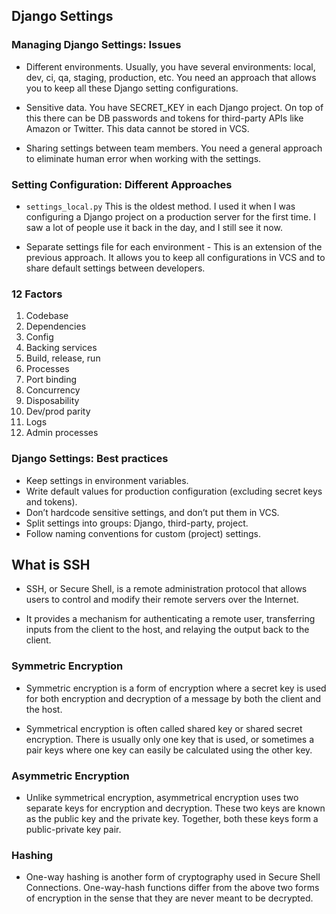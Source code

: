 ## Django Settings

### Managing Django Settings: Issues 

- Different environments. Usually, you have several environments: local, dev, ci, qa, staging, production, etc. You need an approach that allows you to keep all these Django setting configurations.

- Sensitive data. You have SECRET_KEY in each Django project. On top of this there can be DB passwords and tokens for third-party APIs like Amazon or Twitter. This data cannot be stored in VCS.

- Sharing settings between team members. You need a general approach to eliminate human error when working with the settings.

### Setting Configuration: Different Approaches

- `settings_local.py` This is the oldest method. I used it when I was configuring a Django project on a production server for the first time. I saw a lot of people use it back in the day, and I still see it now.

- Separate settings file for each environment - This is an extension of the previous approach. It allows you to keep all configurations in VCS and to share default settings between developers.

### 12 Factors

1. Codebase
2. Dependencies
3. Config
4. Backing services
5. Build, release, run
6. Processes
7. Port binding
8. Concurrency
9. Disposability
10. Dev/prod parity
11. Logs
12. Admin processes

### Django Settings: Best practices

- Keep settings in environment variables.
- Write default values for production configuration (excluding secret keys and tokens).
- Don’t hardcode sensitive settings, and don’t put them in VCS.
- Split settings into groups: Django, third-party, project.
- Follow naming conventions for custom (project) settings.

## What is SSH

- SSH, or Secure Shell, is a remote administration protocol that allows users to control and modify their remote servers over the Internet.

- It provides a mechanism for authenticating a remote user, transferring inputs from the client to the host, and relaying the output back to the client.

### Symmetric Encryption

- Symmetric encryption is a form of encryption where a secret key is used for both encryption and decryption of a message by both the client and the host.

- Symmetrical encryption is often called shared key or shared secret encryption. There is usually only one key that is used, or sometimes a pair keys where one key can easily be calculated using the other key.

### Asymmetric Encryption

- Unlike symmetrical encryption, asymmetrical encryption uses two separate keys for encryption and decryption. These two keys are known as the public key and the private key. Together, both these keys form a public-private key pair.

### Hashing

- One-way hashing is another form of cryptography used in Secure Shell Connections. One-way-hash functions differ from the above two forms of encryption in the sense that they are never meant to be decrypted.